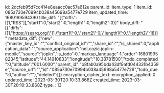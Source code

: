 id: 2dcfeb95d7cc414e8eaacc0ac57a612e
parent_id: 
item_type: 1
item_id: 085a730e70994b038a45698a5477e729
item_updated_time: 1680199594390
title_diff: "[{\"diffs\":[[1,\"RSS\"]],\"start1\":0,\"start2\":0,\"length1\":0,\"length2\":3}]"
body_diff: "[{\"diffs\":[[1,\"https://searq.org/\"]],\"start1\":0,\"start2\":0,\"length1\":0,\"length2\":18}]"
metadata_diff: {"new":{"master_key_id":"","conflict_original_id":"","share_id":"","is_shared":0,"application_data":"","source_application":"net.cozic.joplin-mobile","source":"joplin","is_todo":0,"markup_language":1,"order":1680199582345,"latitude":"44.14910833","longitude":"10.38781500","todo_completed":0,"altitude":"601.6000","parent_id":"b8fab0a95bda43df9afd044331b4359e","source_url":"","id":"085a730e70994b038a45698a5477e729","todo_due":0,"author":""},"deleted":[]}
encryption_cipher_text: 
encryption_applied: 0
updated_time: 2023-03-30T20:10:33.868Z
created_time: 2023-03-30T20:10:33.868Z
type_: 13